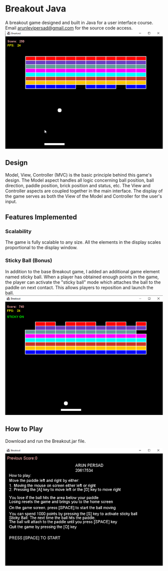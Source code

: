 # Breakout Java

A breakout game designed and built in Java for a user interface course. Email arunlevipersad@gmail.com for the source code access.
![Breakout Game](https://github.com/alpersad/Breakout/blob/master/docs/screenshots/normalgame.png)

## Design

Model, View, Controller (MVC) is the basic principle behind this game's design.
The Model aspect handles all logic concerning ball position, ball direction, paddle position, brick position and status, etc.
The View and Controller aspects are coupled together in the main interface. The display of the game serves as both
the View of the Model and Controller for the user's input.

## Features Implemented

### Scalability

The game is fully scalable to any size. All the elements in the display scales proportional to the display window.

### Sticky Ball (Bonus)

In addition to the base Breakout game, I added an additional game element named sticky ball.
When a player has obtained enough points in the game, the player can activate the "sticky ball" mode which
attaches the ball to the paddle on next contact. This allows players to reposition and launch the ball.
![Sticky Ball Feature](https://github.com/alpersad/Breakout/blob/master/docs/screenshots/stickyon.png)

## How to Play

Download and run the Breakout.jar file.

![Instructions](https://github.com/alpersad/Breakout/blob/master/docs/screenshots/instruction_page.png)
